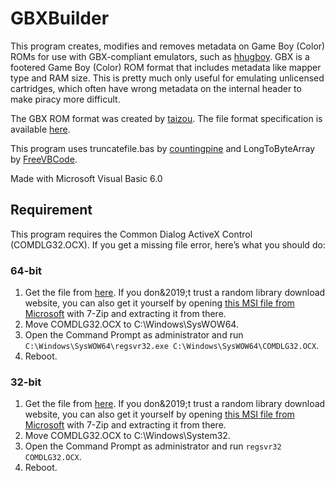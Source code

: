 # GBXBuilder
This program creates, modifies and removes metadata on Game Boy (Color) ROMs for use with GBX-compliant emulators, such as [hhugboy](https://github.com/tzlion/hhugboy). GBX is a footered Game Boy (Color) ROM format that includes metadata like mapper type and RAM size. This is pretty much only useful for emulating unlicensed cartridges, which often have wrong metadata on the internal header to make piracy more difficult.

The GBX ROM format was created by [taizou](https://github.com/tzlion). The file format specification is available [here](http://hhug.me/gbx/1.0).

This program uses truncatefile.bas by [countingpine](https://github.com/countingpine) and LongToByteArray by [FreeVBCode](https://www.freevbcode.com/).

Made with Microsoft Visual Basic 6.0

## Requirement
This program requires the Common Dialog ActiveX Control (COMDLG32.OCX). If you get a missing file error, here’s what you should do:

### 64-bit
1. Get the file from [here](https://www.ocxme.com/files/comdlg32/ac9bd4138ba1cece3c25f62166b0ba70). If you don&2019;t trust a random library download website, you can also get it yourself by opening [this MSI file from Microsoft](https://www.microsoft.com/en-us/download/details.aspx?id=7030) with 7-Zip and extracting it from there.
2. Move COMDLG32.OCX to C:\Windows\SysWOW64.
3. Open the Command Prompt as administrator and run `C:\Windows\SysWOW64\regsvr32.exe C:\Windows\SysWOW64\COMDLG32.OCX`.
4. Reboot.

### 32-bit
1. Get the file from [here](https://www.ocxme.com/files/comdlg32/ac9bd4138ba1cece3c25f62166b0ba70). If you don&2019;t trust a random library download website, you can also get it yourself by opening [this MSI file from Microsoft](https://www.microsoft.com/en-us/download/details.aspx?id=7030) with 7-Zip and extracting it from there.
2. Move COMDLG32.OCX to C:\Windows\System32.
3. Open the Command Prompt as administrator and run `regsvr32 COMDLG32.OCX`.
4. Reboot.
